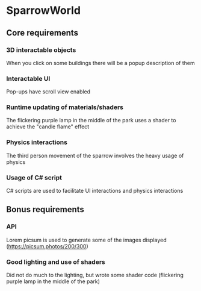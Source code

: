 # SparrowWorld
## Core requirements
### 3D interactable objects
When you click on some buildings there will be a popup description of them

### Interactable UI
Pop-ups have scroll view enabled

### Runtime updating of materials/shaders
The flickering purple lamp in the middle of the park uses a shader to achieve the "candle flame" effect

### Physics interactions
The third person movement of the sparrow involves the heavy usage of physics

### Usage of C# script
C# scripts are used to facilitate UI interactions and physics interactions

## Bonus requirements
### API
Lorem picsum is used to generate some of the images displayed (https://picsum.photos/200/300)

### Good lighting and use of shaders
Did not do much to the lighting, but wrote some shader code (flickering purple lamp in the middle of the park)
